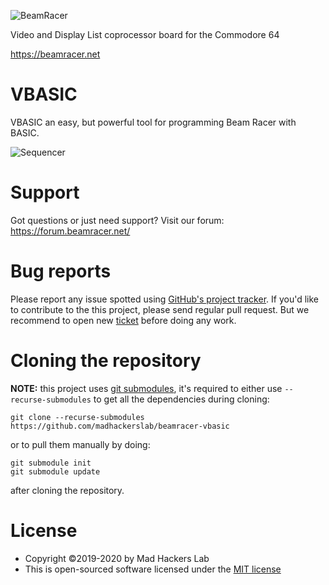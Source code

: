 ![BeamRacer](img/beamracer-logo.png)

 Video and Display List coprocessor board for the Commodore 64
 
 https://beamracer.net

# VBASIC

VBASIC an easy, but powerful tool for programming Beam Racer with BASIC.

![Sequencer](img/sequencer.gif)

# Support

 Got questions or just need support? Visit our forum: https://forum.beamracer.net/

# Bug reports

 Please report any issue spotted using [GitHub's project tracker](https://github.com/madhackerslab/beamracer-vbasic/issues).
 If you'd like to contribute to the this project, please send regular pull request. But we recommend to open new
 [ticket](https://github.com/madhackerslab/beamracer-vbasic/issues) before doing any work.

# Cloning the repository

 **NOTE:** this project uses [git submodules](https://git-scm.com/book/en/v2/Git-Tools-Submodules),
 it's required to either use `--recurse-submodules` to get all the dependencies during cloning:

    git clone --recurse-submodules https://github.com/madhackerslab/beamracer-vbasic

 or to pull them manually by doing:

```
git submodule init
git submodule update
```

 after cloning the repository.

# License

 * Copyright &copy;2019-2020 by Mad Hackers Lab
 * This is open-sourced software licensed under the [MIT license](LICENSE.md)

